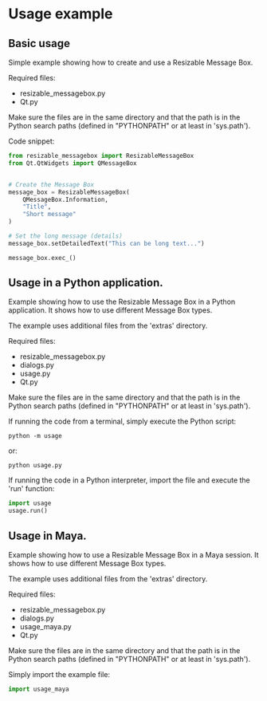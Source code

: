 # Usage example


## Basic usage

Simple example showing how to create and use a Resizable Message Box.

Required files:
* resizable_messagebox.py
* Qt.py

Make sure the files are in the same directory and that the path is in the Python search paths (defined in "PYTHONPATH" or at least in 'sys.path').


Code snippet:
```python
from resizable_messagebox import ResizableMessageBox
from Qt.QtWidgets import QMessageBox


# Create the Message Box
message_box = ResizableMessageBox(
    QMessageBox.Information,
    "Title",
    "Short message"
)

# Set the long message (details)
message_box.setDetailedText("This can be long text...")

message_box.exec_()
```


## Usage in a Python application.

Example showing how to use the Resizable Message Box in a Python application.
It shows how to use different Message Box types.

The example uses additional files from the 'extras' directory.

Required files:
* resizable_messagebox.py
* dialogs.py
* usage.py
* Qt.py

Make sure the files are in the same directory and that the path is in the Python search paths (defined in "PYTHONPATH" or at least in 'sys.path').


If running the code from a terminal, simply execute the Python script:
```
python -m usage
```
or:
```
python usage.py
```

If running the code in a Python interpreter, import the file and execute the 'run' function:
```python
import usage
usage.run()
```


## Usage in Maya.

Example showing how to use a Resizable Message Box in a Maya session.
It shows how to use different Message Box types.

The example uses additional files from the 'extras' directory.

Required files:
* resizable_messagebox.py
* dialogs.py
* usage_maya.py
* Qt.py

Make sure the files are in the same directory and that the path is in the Python search paths (defined in "PYTHONPATH" or at least in 'sys.path').

Simply import the example file:
```python
import usage_maya
```


